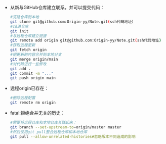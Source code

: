 + 从新与GitHub仓库建立联系，并可以提交代码：
  
  ```bash
  #克隆仓库到本地
  git clone git@github.com:Origin-yy/Note.git(ssh代码地址）
  #cd进仓库
  git init
  #与远程仓库建立链接
  git remote add origin git@github.com:Origin-yy/Note.git(ssh代码地址)
  #获取远程更新
  git fetch origin
  #把更新的内容合并到本地分支
  git merge origin/main
  #对代码进行一些修改
  git add .
  git commit -m "..."
  git push origin main
  ```

+ 远程origin已存在：
  
  ```bash
  #删除远程配置
  git remote rm origin
  ```

+ fatal:拒绝合并无关的历史：
  
  ```bash
  #需要将远程仓库和本地仓库关联起来：
  git branch --set-upstream-to=origin/master master
  #然后使用git pull整合远程仓库和本地仓库
  git pull --allow-unrelated-histories#忽略版本不同造成的影响
  ```
